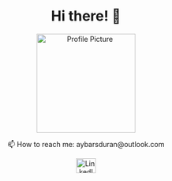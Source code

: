 <h1 align="center">Hi there! 👋</h1>

<p align="center">
  <img src="https://avatars.githubusercontent.com/your_username" alt="Profile Picture" width="200" height="200">
</p>

<p align="center">
  📫 How to reach me: aybarsduran@outlook.com
</p>

<p align="center">
  <a href="https://linkedin.com/in/aybarsduran" target="_blank">
    <img src="https://raw.githubusercontent.com/rahuldkjain/github-profile-readme-generator/master/src/images/icons/Social/linked-in-alt.svg" alt="LinkedIn" height="30" width="40">
  </a>
  <!-- Add other social media icons and links here -->
</p>
